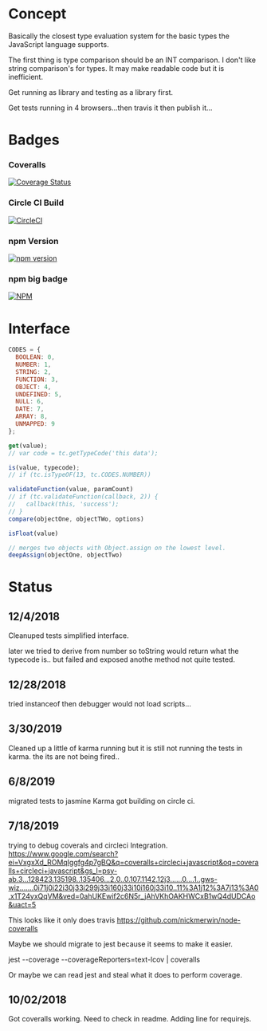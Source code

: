 
# Concept

Basically the closest type evaluation system for the basic types the JavaScript language supports.

The first thing is type comparison should be an INT comparison.
I don't like string comparison's for types.  It may make readable code but it is inefficient.

Get running as library and testing as a library first.

Get tests running in 4 browsers...then travis it then publish it...

# Badges

### Coveralls

[![Coverage Status](https://coveralls.io/repos/github/cbuteau/typecodes/badge.svg?branch=master)](https://coveralls.io/github/cbuteau/typecodes?branch=master)

### Circle CI Build

[![CircleCI](https://circleci.com/gh/cbuteau/typecodes.svg?style=svg)](https://circleci.com/gh/cbuteau/typecodes)

### npm Version

[![npm version](http://img.shields.io/npm/v/typecodes.svg?style=flat)](https://npmjs.org/package/typecodes "View this project on npm")


### npm big badge

[![NPM](https://nodei.co/npm/typecodes.png)](https://nodei.co/npm/typecodes/)


# Interface

```JavaScript
CODES = {
  BOOLEAN: 0,
  NUMBER: 1,
  STRING: 2,
  FUNCTION: 3,
  OBJECT: 4,
  UNDEFINED: 5,
  NULL: 6,
  DATE: 7,
  ARRAY: 8,
  UNMAPPED: 9
};

get(value);
// var code = tc.getTypeCode('this data');

is(value, typecode);
// if (tc.isTypeOF(13, tc.CODES.NUMBER))

validateFunction(value, paramCount)
// if (tc.validateFunction(callback, 2)) {
//   callback(this, 'success');
// }
compare(objectOne, objectTWo, options)

isFloat(value)

// merges two objects with Object.assign on the lowest level.
deepAssign(objectOne, objectTwo)
```


# Status

## 12/4/2018

Cleanuped tests simplified interface.

later
we tried to derive from number so toString would return what the typecode is..
but failed and exposed anothe method not quite tested.

## 12/28/2018

tried instanceof then debugger would not load scripts...

## 3/30/2019

Cleaned up a little of karma running but it is still not running the tests in karma.
the its are not being fired..

## 6/8/2019

migrated tests to jasmine Karma
got building on circle ci.


## 7/18/2019

trying to debug coverals and circleci Integration.
https://www.google.com/search?ei=VxgxXd_ROMqIggfg4p7gBQ&q=coveralls+circleci+javascript&oq=coveralls+circleci+javascript&gs_l=psy-ab.3...128423.135198..135406...2.0..0.107.1142.12j3......0....1..gws-wiz.......0i71j0i22i30j33i299j33i160j33i10i160j33i10..11%3A1j12%3A7j13%3A0.x1T24yxQqVM&ved=0ahUKEwif2c6N5r_jAhVKhOAKHWCxB1wQ4dUDCAo&uact=5

This looks like it only does travis
https://github.com/nickmerwin/node-coveralls

Maybe we should migrate to jest because it seems to make it easier.

jest --coverage --coverageReporters=text-lcov | coveralls

Or maybe we can read jest and steal what it does to perform coverage.

## 10/02/2018

Got coveralls working.
Need to check in readme.
Adding line for requirejs.
